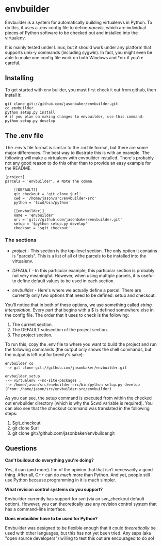 envbuilder
===============

Envbuilder is a system for automatically building virtualenvs in Python.
To do this, it uses a .env config file to define *parcels*, which are
individual pieces of Python software to be checked out and installed into
the virtualenv.

It is mainly tested under Linux, but it should work under any platform that
supports unix-y commands (including cygwin).  In fact, you might even be
able to make one config file work on both Windows and *nix if you're
careful.

Installing
-------------

To get started with env builder, you must first check it out from github,
then install it:

    git clone git://github.com/jasonbaker/envbuilder.git
    cd envbuilder
    python setup.py install 
    # if you plan on making changes to envbuilder, use this command:
    python setup.py develop

The .env file
------------------

The .env's file format is similar to the .ini file format, but there are
some major differences.  The best way to illustrate this is with an example.
The following will make a virtualenv with envbuilder installed.  There's
probably not any good reason to do this other than to provide an easy
example for the README.

    [project]
    parcels = 'envbuilder', # Note the comma
    
    	[[DEFAULT]]
    	git_checkout = 'git clone $url'
    	cwd = '/home/jason/src/envbuilder-src'
    	python = '$cwd/bin/python'
    		
    	[[envbuilder]]
    	name = 'envbuilder'
    	url = 'git://github.com/jasonbaker/envbuilder.git'
    	setup = '$python setup.py develop'
    	checkout = '$git_checkout'
    
### The sections

* *project* - This section is the top-level section.  The only option it 
contains is "parcels".  This is a list of all of the parcels to be installed
into the virtualenv.

* *DEFAULT* - In this particular example, this particular section is probably
not very meaningful.  However, when using multiple parcels, it is useful to
define default values to be used in each section.

* *envbuilder* - Here's where we actually define a parcel.  There are 
currently only two options that need to be defined: setup and checkout.    

You'll notice that in both of these options, we use something called
*string interpolation*.  Every part that begins with a $ is defined
somewhere else in the config file.  The order that it uses to check is
the following:

   1. The current section.
   2. The DEFAULT subsection of the project section.
   3. The project section.

To run this, copy the .env file to where you want to build the project and
run the following commands (the output only shows the shell commands, but the
output is left out for brevity's sake):

    envbuilder co
    --> git clone git://github.com/jasonbaker/envbuilder.git

    envbuilder setup
    --> virtualenv --no-site-packages .
    --> /home/jason/src/envbuilder-src/bin/python setup.py develop
    (From: /home/jason/src/envbuilder-src/envbuilder)

As you can see, the setup command is executed from within the checked out
envbuilder directory (which is why the $cwd variable is required).  You can 
also see that the checkout command was translated in the following steps:

 1. $git_checkout
 2. git clone $url
 3. git clone git://github.com/jasonbaker/envbuilder.git

Questions
------------------

**Can't buildout do everything you're doing?**

Yes, it can (and more).  I'm of the opinion that that isn't necessarily a
good thing.  After all, C++ can do *much* more than Python.  And yet,
people still use Python because programming in it is much simpler.

**What revision control systems do you support?**

Envbuilder currently has support for svn (via an svn_checkout default
option).  However, you can theoretically use any revision control system
that has a command-line interface.

**Does envbuilder have to be used for Python?**

Envbuilder was designed to be flexible enough that it could *theoretically*
be used with other languages, but this has not yet been tried.  Any saps 
(aka "open source developers") willing to test this out are encouraged
to do so!
    
